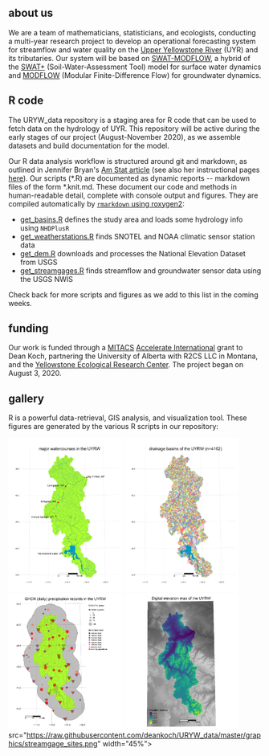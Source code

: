 ## about us

We are a team of mathematicians, statisticians, and ecologists, conducting a multi-year research project to develop an operational forecasting system for streamflow and water quality on the [Upper Yellowstone River](http://fwp.mt.gov/mtoutdoors/images/Storyimages/2017/UpperYellowstoneMap.jpg) (UYR) and its tributaries. Our system will be based on [SWAT-MODFLOW](https://www.sciencedirect.com/science/article/abs/pii/S136481521930893X?via%3Dihub), a hybrid of the [SWAT+](https://swatplus.gitbook.io/docs/) (Soil-Water-Assessment Tool) model for surface water dynamics and [MODFLOW](https://www.usgs.gov/mission-areas/water-resources/science/modflow-and-related-programs?qt-science_center_objects=0#qt-science_center_objects) (Modular Finite-Difference Flow) for groundwater dynamics. 

## R code

The URYW_data repository is a staging area for R code that can be used to fetch data on the hydrology of UYR. This repository will be active during the early stages of our project (August-November 2020), as we assemble datasets and build documentation for the model.

Our R data analysis workflow is structured around git and markdown, as outlined in Jennifer Bryan's [Am Stat article](https://amstat.tandfonline.com/doi/abs/10.1080/00031305.2017.1399928) (see also her instructional pages [here](https://happygitwithr.com/)). Our scripts (\*.R) are documented as dynamic reports -- markdown files of the form \*.knit.md. These document our code and methods in human-readable detail, complete with console output and figures. They are compiled automatically by [`rmarkdown` using roxygen2](https://rmarkdown.rstudio.com/articles_report_from_r_script.html):

* [get_basins.R](https://github.com/deankoch/URYW_data/blob/master/get_basins.knit.md)
defines the study area and loads some hydrology info using `NHDPlusR`
* [get_weatherstations.R](https://github.com/deankoch/URYW_data/blob/master/get_weatherstations.knit.md)
finds SNOTEL and NOAA climatic sensor station data
* [get_dem.R](https://github.com/deankoch/URYW_data/blob/master/get_dem.knit.md)
downloads and processes the National Elevation Dataset from USGS
* [get_streamgages.R](https://github.com/deankoch/URYW_data/blob/master/get_streamgages.knit.md)
finds streamflow and groundwater sensor data using the USGS NWIS

Check back for more scripts and figures as we add to this list in the coming weeks. 

## funding

Our work is funded through a [MITACS](https://www.mitacs.ca/en/about) [Accelerate International](https://www.mitacs.ca/en/programs/accelerate/mitacs-accelerate-international) grant to Dean Koch, partnering the University of Alberta with R2CS LLC in Montana, and the [Yellowstone Ecological Research Center](https://www.yellowstoneresearch.org/yerc-lab). The project began on August 3, 2020.

## gallery

R is a powerful data-retrieval, GIS analysis, and visualization tool. These figures are generated by the various R scripts in our repository:

<img src="https://raw.githubusercontent.com/deankoch/URYW_data/master/graphics/uyrw_flowlines.png" width="45%"></img> <img src="https://raw.githubusercontent.com/deankoch/URYW_data/master/graphics/uyrw_basins.png" width="45%"></img> <img 
src="https://raw.githubusercontent.com/deankoch/URYW_data/master/graphics/weatherstation_sites.png" width="45%"></img> <img src="https://raw.githubusercontent.com/deankoch/URYW_data/master/graphics/dem.png" width="45%"></img> 
src="https://raw.githubusercontent.com/deankoch/URYW_data/master/graphics/streamgage_sites.png" width="45%"></img> 
